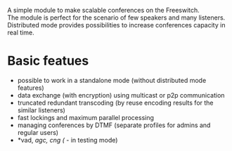 <p>
 A simple module to make scalable conferences on the Freeswitch.<br>
 The module is perfect for the scenario of few speakers and many listeners. Distributed mode provides possibilities to increase conferences capacity in real time.
</p>

# Basic featues
 - possible to work in a standalone mode (without distributed mode features)
 - data exchange (with encryption) using multicast or p2p communication
 - truncated redundant transcoding (by reuse encoding results for the similar listeners)
 - fast lockings and maximum parallel processing
 - managing conferences by DTMF (separate profiles for admins and regular users)
 - *vad, *agc, cng (* - in testing mode)

